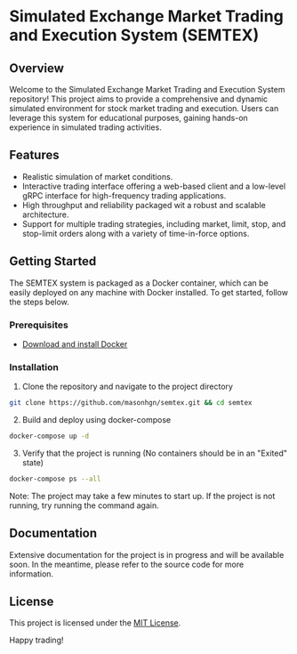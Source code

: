 # Simulated Exchange Market Trading and Execution System (SEMTEX)

## Overview

Welcome to the Simulated Exchange Market Trading and Execution System repository! This project aims to provide a comprehensive and dynamic simulated environment for stock market trading and execution. Users can leverage this system for educational purposes, gaining hands-on experience in simulated trading activities.

## Features

- Realistic simulation of market conditions.
- Interactive trading interface offering a web-based client and a low-level gRPC interface for high-frequency trading applications.
- High throughput and reliability packaged wit a robust and scalable architecture.
- Support for multiple trading strategies, including market, limit, stop, and stop-limit orders along with a variety of time-in-force options.


## Getting Started

The SEMTEX system is packaged as a Docker container, which can be easily deployed on any machine with Docker installed. To get started, follow the steps below.

### Prerequisites

- [Download and install Docker](https://docs.docker.com/get-docker/)

### Installation

1. Clone the repository and navigate to the project directory

```sh
git clone https://github.com/masonhgn/semtex.git && cd semtex
```

2. Build and deploy using docker-compose

```sh
docker-compose up -d
```

3. Verify that the project is running (No containers should be in an "Exited" state)

```sh
docker-compose ps --all
```

Note: The project may take a few minutes to start up. If the project is not running, try running the command again.

## Documentation

Extensive documentation for the project is in progress and will be available soon. In the meantime, please refer to the source code for more information.

## License

This project is licensed under the [MIT License](link-to-license).

Happy trading!
